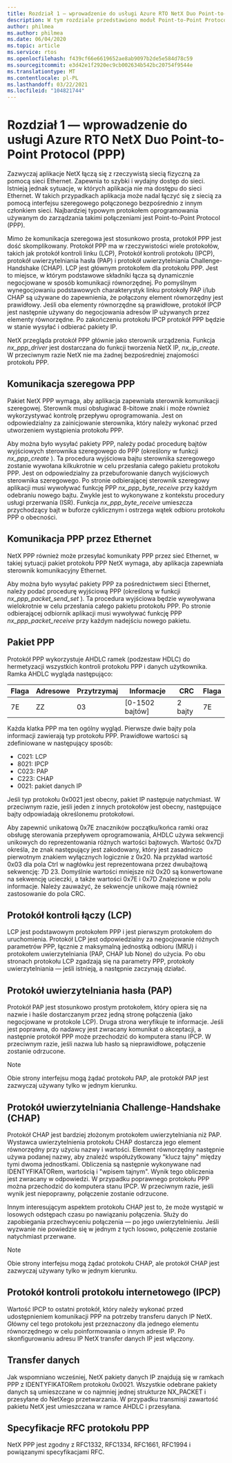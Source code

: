```yaml
---
title: Rozdział 1 — wprowadzenie do usługi Azure RTO NetX Duo Point-to-Point Protocol (PPP)
description: W tym rozdziale przedstawiono moduł Point-to-Point Protocol (PPP) usługi Azure RTO NetX.
author: philmea
ms.author: philmea
ms.date: 06/04/2020
ms.topic: article
ms.service: rtos
ms.openlocfilehash: f439cf66e6619652ae8ab9097b2de5e584d78c59
ms.sourcegitcommit: e3d42e1f2920ec9cb002634b542bc20754f9544e
ms.translationtype: MT
ms.contentlocale: pl-PL
ms.lasthandoff: 03/22/2021
ms.locfileid: "104821744"
---
```

# <a name="chapter-1---introduction-to-the-azure-rtos-netx-duo-point-to-point-protocol-ppp"></a>Rozdział 1 — wprowadzenie do usługi Azure RTO NetX Duo Point-to-Point Protocol (PPP)

Zazwyczaj aplikacje NetX łączą się z rzeczywistą siecią fizyczną za pomocą sieci Ethernet. Zapewnia to szybki i wydajny dostęp do sieci. Istnieją jednak sytuacje, w których aplikacja nie ma dostępu do sieci Ethernet. W takich przypadkach aplikacja może nadal łączyć się z siecią za pomocą interfejsu szeregowego połączonego bezpośrednio z innym członkiem sieci. Najbardziej typowym protokołem oprogramowania używanym do zarządzania takimi połączeniami jest Point-to-Point Protocol (PPP).

Mimo że komunikacja szeregowa jest stosunkowo prosta, protokół PPP jest dość skomplikowany. Protokół PPP ma w rzeczywistości wiele protokołów, takich jak protokół kontroli linku (LCP), Protokół kontroli protokołu (IPCP), protokół uwierzytelniania hasła (PAP) i protokół uwierzytelniania Challenge-Handshake (CHAP). LCP jest głównym protokołem dla protokołu PPP. Jest to miejsce, w którym podstawowe składniki łącza są dynamicznie negocjowane w sposób komunikacji równorzędnej. Po pomyślnym wynegocjowaniu podstawowych charakterystyk linku protokoły PAP i/lub CHAP są używane do zapewnienia, że połączony element równorzędny jest prawidłowy. Jeśli oba elementy równorzędne są prawidłowe, protokół IPCP jest następnie używany do negocjowania adresów IP używanych przez elementy równorzędne. Po zakończeniu protokołu IPCP protokół PPP będzie w stanie wysyłać i odbierać pakiety IP.

NetX przegląda protokół PPP głównie jako sterownik urządzenia. Funkcja *nx_ppp_driver* jest dostarczana do funkcji tworzenia NetX IP, *nx_ip_create*. W przeciwnym razie NetX nie ma żadnej bezpośredniej znajomości protokołu PPP.

## <a name="ppp-serial-communication"></a>Komunikacja szeregowa PPP

Pakiet NetX PPP wymaga, aby aplikacja zapewniała sterownik komunikacji szeregowej. Sterownik musi obsługiwać 8-bitowe znaki i może również wykorzystywać kontrolę przepływu oprogramowania. Jest on odpowiedzialny za zainicjowanie sterownika, który należy wykonać przed utworzeniem wystąpienia protokołu PPP.

Aby można było wysyłać pakiety PPP, należy podać procedurę bajtów wyjściowych sterownika szeregowego do PPP (określony w funkcji *nx_ppp_create* ). Ta procedura wyjściowa bajtu sterownika szeregowego zostanie wywołana kilkukrotnie w celu przesłania całego pakietu protokołu PPP. Jest on odpowiedzialny za przebuforowanie danych wyjściowych sterownika szeregowego. Po stronie odbierającej sterownik szeregowy aplikacji musi wywoływać funkcję PPP *nx_ppp_byte_receive* przy każdym odebraniu nowego bajtu. Zwykle jest to wykonywane z kontekstu procedury usługi przerwania (ISR). Funkcja *nx_ppp_byte_receive* umieszcza przychodzący bajt w buforze cyklicznym i ostrzega wątek odbioru protokołu PPP o obecności.

## <a name="ppp-over-ethernet-communication"></a>Komunikacja PPP przez Ethernet

NetX PPP również może przesyłać komunikaty PPP przez sieć Ethernet, w takiej sytuacji pakiet protokołu PPP NetX wymaga, aby aplikacja zapewniała sterownik komunikacyjny Ethernet.

Aby można było wysyłać pakiety PPP za pośrednictwem sieci Ethernet, należy podać procedurę wyjściową PPP (określoną w funkcji *nx_ppp_packet_send_set* ). Ta procedura wyjściowa będzie wywoływana wielokrotnie w celu przesłania całego pakietu protokołu PPP. Po stronie odbierającej odbiornik aplikacji musi wywoływać funkcję PPP *nx_ppp_packet_receive* przy każdym nadejściu nowego pakietu.

## <a name="ppp-packet"></a>Pakiet PPP

Protokół PPP wykorzystuje AHDLC ramek (podzestaw HDLC) do hermetyzacji wszystkich kontroli protokołu PPP i danych użytkownika. Ramka AHDLC wygląda następująco:

|**Flaga**|**Adresowe**|**Przytrzymaj**|**Informacje**|**CRC**|**Flaga**|
|--------|--------|--------|---------------|-------|--------|
|7E |ZZ|03|[0-1502 bajtów]|2 bajty| 7E|

Każda klatka PPP ma ten ogólny wygląd. Pierwsze dwie bajty pola informacji zawierają typ protokołu PPP. Prawidłowe wartości są zdefiniowane w następujący sposób:

- C021: LCP
- 8021: IPCP
- C023: PAP
- C223: CHAP
- 0021: pakiet danych IP

Jeśli typ protokołu 0x0021 jest obecny, pakiet IP następuje natychmiast. W przeciwnym razie, jeśli jeden z innych protokołów jest obecny, następujące bajty odpowiadają określonemu protokołowi.

Aby zapewnić unikatową 0x7E znaczników początku/końca ramki oraz obsługę sterowania przepływem oprogramowania, AHDLC używa sekwencji unikowych do reprezentowania różnych wartości bajtowych. Wartość 0x7D określa, że znak następujący jest zakodowany, który jest zasadniczo pierwotnym znakiem wyłącznych logicznie z 0x20. Na przykład wartość 0x03 dla pola Ctrl w nagłówku jest reprezentowana przez dwubajtową sekwencję: 7D 23. Domyślnie wartości mniejsze niż 0x20 są konwertowane na sekwencję ucieczki, a także wartości 0x7E i 0x7D Znalezione w polu informacje. Należy zauważyć, że sekwencje unikowe mają również zastosowanie do pola CRC.

## <a name="link-control-protocol-lcp"></a>Protokół kontroli łączy (LCP)

LCP jest podstawowym protokołem PPP i jest pierwszym protokołem do uruchomienia. Protokół LCP jest odpowiedzialny za negocjowanie różnych parametrów PPP, łącznie z maksymalną jednostką odbioru (MRU) i protokołem uwierzytelniania (PAP, CHAP lub None) do użycia. Po obu stronach protokołu LCP zgadzają się na parametry PPP, protokoły uwierzytelniania — jeśli istnieją, a następnie zaczynają działać.

## <a name="password-authentication-protocol-pap"></a>Protokół uwierzytelniania hasła (PAP)

Protokół PAP jest stosunkowo prostym protokołem, który opiera się na nazwie i haśle dostarczanym przez jedną stronę połączenia (jako negocjowane w protokole LCP). Druga strona weryfikuje te informacje. Jeśli jest poprawna, do nadawcy jest zwracany komunikat o akceptacji, a następnie protokół PPP może przechodzić do komputera stanu IPCP. W przeciwnym razie, jeśli nazwa lub hasło są nieprawidłowe, połączenie zostanie odrzucone.

>[!NOTE]
> Obie strony interfejsu mogą żądać protokołu PAP, ale protokół PAP jest zazwyczaj używany tylko w jednym kierunku.

## <a name="challenge-handshake-authentication-protocol-chap"></a>Protokół uwierzytelniania Challenge-Handshake (CHAP)

Protokół CHAP jest bardziej złożonym protokołem uwierzytelniania niż PAP. Wystawca uwierzytelnienia protokołu CHAP dostarcza jego element równorzędny przy użyciu nazwy i wartości. Element równorzędny następnie używa podanej nazwy, aby znaleźć współużytkowany "klucz tajny" między tymi dwoma jednostkami. Obliczenia są następnie wykonywane nad IDENTYFIKATORem, wartością i "wpisem tajnym". Wynik tego obliczenia jest zwracany w odpowiedzi. W przypadku poprawnego protokołu PPP można przechodzić do komputera stanu IPCP. W przeciwnym razie, jeśli wynik jest niepoprawny, połączenie zostanie odrzucone.

Innym interesującym aspektem protokołu CHAP jest to, że może wystąpić w losowych odstępach czasu po nawiązaniu połączenia. Służy do zapobiegania przechwyceniu połączenia — po jego uwierzytelnieniu. Jeśli wyzwanie nie powiedzie się w jednym z tych losowo, połączenie zostanie natychmiast przerwane.

>[!NOTE]
> Obie strony interfejsu mogą żądać protokołu CHAP, ale protokół CHAP jest zazwyczaj używany tylko w jednym kierunku.

## <a name="internet-protocol-control-protocol-ipcp"></a>Protokół kontroli protokołu internetowego (IPCP)

Wartość IPCP to ostatni protokół, który należy wykonać przed udostępnieniem komunikacji PPP na potrzeby transferu danych IP NetX. Główny cel tego protokołu jest przeznaczony dla jednego elementu równorzędnego w celu poinformowania o innym adresie IP. Po skonfigurowaniu adresu IP NetX transfer danych IP jest włączony.

## <a name="data-transfer"></a>Transfer danych

Jak wspomniano wcześniej, NetX pakiety danych IP znajdują się w ramkach PPP z IDENTYFIKATORem protokołu 0x0021. Wszystkie odebrane pakiety danych są umieszczane w co najmniej jednej strukturze NX_PACKET i przesyłane do NetXego przetwarzania. W przypadku transmisji zawartość pakietu NetX jest umieszczana w ramce AHDLC i przesyłana.

## <a name="ppp-rfcs"></a>Specyfikacje RFC protokołu PPP

NetX PPP jest zgodny z RFC1332, RFC1334, RFC1661, RFC1994 i powiązanymi specyfikacjami RFC.